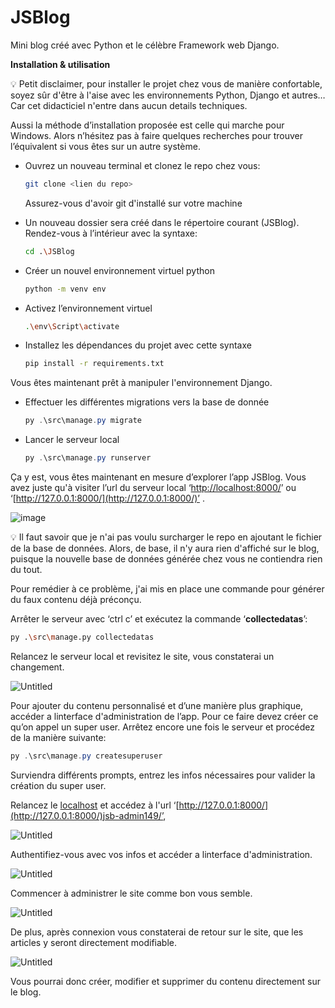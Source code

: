 # JSBlog

Mini blog créé avec Python et le célèbre Framework web Django.

**Installation & utilisation**

 

<aside>
💡 Petit disclaimer, 
pour installer le projet chez vous de manière confortable, soyez sûr d'être à l'aise avec les environnements Python, Django et autres… Car cet didacticiel n'entre dans aucun details techniques.

Aussi la méthode d’installation proposée est celle qui marche pour Windows. Alors n’hésitez pas à faire quelques recherches pour trouver l’équivalent si vous êtes sur un autre système.

</aside>

- Ouvrez un nouveau terminal et clonez le repo chez vous:
    
    ```bash
    git clone <lien du repo>
    ```
    
    Assurez-vous d'avoir git d'installé sur votre machine
    
- Un nouveau dossier sera créé dans le répertoire courant (JSBlog). Rendez-vous à l’intérieur avec la syntaxe:
    
    ```bash
    cd .\JSBlog
    ```
    
- Créer un nouvel environnement virtuel python
    
    ```bash
    python -m venv env
    ```
    
- Activez l’environnement virtuel
    
    ```bash
    .\env\Script\activate
    ```
    
- Installez les dépendances du projet avec cette syntaxe
    
    ```bash
    pip install -r requirements.txt
    ```
    

Vous êtes maintenant prêt à manipuler l'environnement Django.

- Effectuer les différentes migrations vers la base de donnée
    
    ```powershell
    py .\src\manage.py migrate
    ```
    
- Lancer le serveur local
    
    ```powershell
    py .\src\manage.py runserver
    ```
    

Ça y est, vous êtes maintenant en mesure d’explorer l’app JSBlog. Vous avez juste qu'à visiter l’url du serveur local ‘[http://localhost:8000/](http://localhost:8000/)’ ou ‘[http://127.0.0.1:8000/](http://127.0.0.1:8000/)’ .

![image](https://user-images.githubusercontent.com/97140632/215323377-4b9140f6-2456-4fe6-a3bb-a7f076fbd6d0.png)

<aside>
💡 Il faut savoir que je n'ai pas voulu surcharger le repo en ajoutant le fichier de la base de données. Alors, de base, il n'y aura rien d'affiché sur le blog, puisque la nouvelle base de données générée chez vous ne contiendra rien du tout.

Pour remédier à ce problème, j'ai mis en place une commande pour générer du faux contenu déjà préconçu.

</aside>

Arrêter le serveur avec ‘ctrl c’ et exécutez la commande ‘**collectedatas**’:

```bash
py .\src\manage.py collectedatas
```

Relancez le serveur local et revisitez le site, vous constaterai un changement.  

![Untitled](https://s3-us-west-2.amazonaws.com/secure.notion-static.com/d408a0e3-5a04-4269-9a85-821ee4e5a702/Untitled.png)

Pour ajouter du contenu personnalisé et d’une manière plus graphique, accéder a linterface d'administration de l’app. Pour ce faire devez créer ce qu’on appel un super user. Arrêtez encore une fois le serveur et procédez de la manière suivante:

```powershell
py .\src\manage.py createsuperuser
```

Surviendra différents prompts, entrez les infos nécessaires pour valider la création du super user. 

Relancez le [localhost](http://localhost) et accédez à l'url ‘[http://127.0.0.1:8000/](http://127.0.0.1:8000/)jsb-admin149/’, 

![Untitled](https://s3-us-west-2.amazonaws.com/secure.notion-static.com/ecf9a86c-8ca7-41dd-84f9-e31a335e40f2/Untitled.png)

Authentifiez-vous avec vos infos et accéder a linterface d'administration.

![Untitled](https://s3-us-west-2.amazonaws.com/secure.notion-static.com/10d82fe4-0531-490c-9db9-ac43b4dc5843/Untitled.png)

Commencer à administrer le site comme bon vous semble.

![Untitled](https://s3-us-west-2.amazonaws.com/secure.notion-static.com/fe4c8b2e-d5de-4926-af4b-ef6d3bf4b98c/Untitled.png)

De plus, après connexion vous constaterai de retour sur le site, que les articles y seront directement modifiable.

![Untitled](https://s3-us-west-2.amazonaws.com/secure.notion-static.com/a6fcf138-30a6-4f56-89fc-a0b8519fd86a/Untitled.png)

Vous pourrai donc créer, modifier et supprimer du contenu directement sur le blog.
